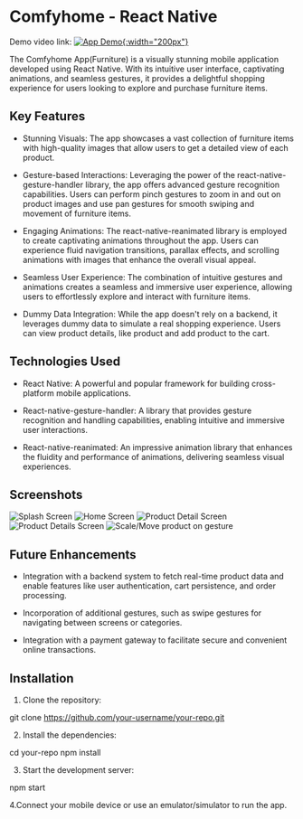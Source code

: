 # Comfyhome - React Native
Demo video link: [![App Demo](screenshots/ss3.png){:width="200px"}](https://dl.dropboxusercontent.com/s/cq9x50qinnhbgqx/comfyhomedemo.mp4)

The Comfyhome App(Furniture) is a visually stunning mobile application developed using React Native. With its intuitive user interface, captivating animations, and seamless gestures, it provides a delightful shopping experience for users looking to explore and purchase furniture items.

## Key Features

- Stunning Visuals: The app showcases a vast collection of furniture items with high-quality images that allow users to get a detailed view of each product.

- Gesture-based Interactions: Leveraging the power of the react-native-gesture-handler library, the app offers advanced gesture recognition capabilities. Users can perform pinch gestures to zoom in and out on product images and use pan gestures for smooth swiping and movement of furniture items.

- Engaging Animations: The react-native-reanimated library is employed to create captivating animations throughout the app. Users can experience fluid navigation transitions, parallax effects, and scrolling animations with images that enhance the overall visual appeal.

- Seamless User Experience: The combination of intuitive gestures and animations creates a seamless and immersive user experience, allowing users to effortlessly explore and interact with furniture items.

- Dummy Data Integration: While the app doesn't rely on a backend, it leverages dummy data to simulate a real shopping experience. Users can view product details, like product and add product to the cart.

## Technologies Used

- React Native: A powerful and popular framework for building cross-platform mobile applications.

- React-native-gesture-handler: A library that provides gesture recognition and handling capabilities, enabling intuitive and immersive user interactions.

- React-native-reanimated: An impressive animation library that enhances the fluidity and performance of animations, delivering seamless visual experiences.

## Screenshots

![Splash Screen](screenshots/ss1.png)
![Home Screen](screenshots/ss3.png)
![Product Detail Screen](screenshots/ss4.png)
![Product Details Screen](screenshots/ss5.png)
![Scale/Move product on gesture](screenshots/ss6.png)

## Future Enhancements

- Integration with a backend system to fetch real-time product data and enable features like user authentication, cart persistence, and order processing.

- Incorporation of additional gestures, such as swipe gestures for navigating between screens or categories.

- Integration with a payment gateway to facilitate secure and convenient online transactions.

## Installation

1. Clone the repository:

git clone https://github.com/your-username/your-repo.git

2. Install the dependencies:

cd your-repo
npm install

3. Start the development server:

npm start

4.Connect your mobile device or use an emulator/simulator to run the app.
